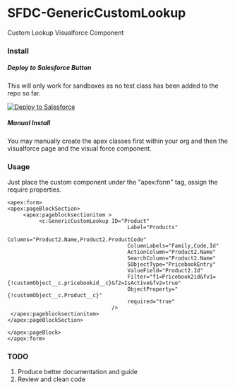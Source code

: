# SFDC-GenericCustomLookup
Custom Lookup Visualforce Component


### Install

##### Deploy to Salesforce Button

This will only work for sandboxes as no test class has been added to the repo so far.

<a href="https://githubsfdeploy.herokuapp.com?owner=anyei&repo=SFDC-GenericCustomLookup">
  <img alt="Deploy to Salesforce"
       src="https://raw.githubusercontent.com/afawcett/githubsfdeploy/master/src/main/webapp/resources/img/deploy.png">
</a>

##### Manual Install

You may manually create the apex classes first within your org and then the visualforce page and the visual force component. 

### Usage
Just place the custom component under the "apex:form" tag, assign the require properties.

```
<apex:form>
<apex:pageBlockSection>
     <apex:pageblocksectionitem >
          <c:GenericCustomLookup ID="Product" 
                                      Label="Products" 
                                      Columns="Product2.Name,Product2.ProductCode" 
                                      ColumnLabels="Family,Code,Id" 
                                      ActionColumn="Product2.Name" 
                                      SearchColumn="Product2.Name" 
                                      SObjectType="PricebookEntry" 
                                      ValueField="Product2.Id"                                  
                                      Filter="f1=Pricebook2id&fv1={!customObject__c.pricebookid__c}&f2=IsActive&fv2=true"
                                      ObjectProperty="{!customObject__c.Product__c}"                                      
                                 	  required="true"
                                 />
 </apex:pageblocksectionitem> 
</apex:pageBlockSection>

</apex:pageBlock>
</apex:form>
```


### TODO
1. Produce better documentation and guide
2. Review and clean code
